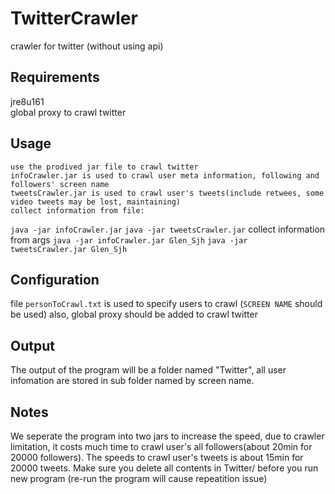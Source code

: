 # TwitterCrawler
crawler for twitter (without using api)

## Requirements
jre8u161<br>
global proxy to crawl twitter

## Usage
    use the prodived jar file to crawl twitter
    infoCrawler.jar is used to crawl user meta information, following and followers' screen name
    tweetsCrawler.jar is used to crawl user's tweets(include retwees, some video tweets may be lost, maintaining)
    collect information from file: 
``java -jar infoCrawler.jar``
``java -jar tweetsCrawler.jar``
    collect information from args
``java -jar infoCrawler.jar Glen_Sjh``
``java -jar tweetsCrawler.jar Glen_Sjh``

## Configuration
file ``personToCrawl.txt`` is used to specify users to crawl (``SCREEN NAME`` should be used)
also, global proxy should be added to crawl twitter

## Output
The output of the program will be a folder named "Twitter", all user infomation are stored in sub folder named by screen name.

## Notes
We seperate the program into two jars to increase the speed, due to crawler limitation, it costs much time to crawl user's all followers(about 20min for 20000 followers). The speeds to crawl user's tweets is about 15min for 20000 tweets.
Make sure you delete all contents in Twitter/ before you run new program (re-run the program will cause repeatition issue)



